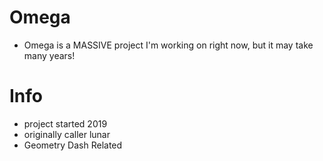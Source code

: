 # Omega

- Omega is a MASSIVE project I'm working on right now, but it may take many years!

# Info

- project started 2019
- originally caller lunar
- Geometry Dash Related
